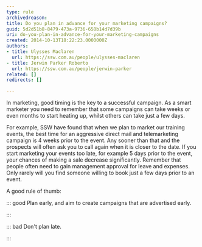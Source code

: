 ```yaml
---
type: rule
archivedreason: 
title: Do you plan in advance for your marketing campaigns?
guid: 5d2d51b8-8479-473a-9736-658b14d7d39b
uri: do-you-plan-in-advance-for-your-marketing-campaigns
created: 2014-10-13T18:22:23.0000000Z
authors:
- title: Ulysses Maclaren
  url: https://ssw.com.au/people/ulysses-maclaren
- title: Jerwin Parker Roberto
  url: https://ssw.com.au/people/jerwin-parker
related: []
redirects: []

---
```


In marketing, good timing is the key to a successful campaign. As a smart marketer you need to remember that some campaigns can take weeks or even months to start heating up, whilst others can take just a few days.

For example, SSW have found that when we plan to market our training events, the best time for an aggressive direct mail and telemarketing campaign is 4 weeks prior to the event. Any sooner than that and the prospects will often ask you to call again when it is closer to the date. If you start marketing your events too late, for example 5 days prior to the event, your chances of making a sale decrease significantly. Remember that people often need to gain management approval for leave and expenses. Only rarely will you find someone willing to book just a few days prior to an event.

A good rule of thumb:


::: good
Plan early, and aim to create campaigns that are advertised early. 

:::


::: bad
Don't plan late.

:::





<!--endintro-->

